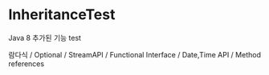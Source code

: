 # InheritanceTest

Java 8 추가된 기능 test

람다식 / Optional / StreamAPI / Functional Interface / Date,Time API / Method references
